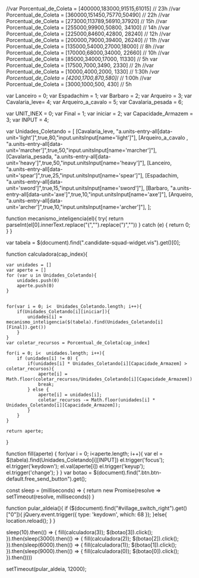 //var Porcentual_de_Coleta  = [400000,183000,91515,61015] // 23h
//var Porcentual_de_Coleta  = [360000,151450,75770,50490] // 22h
//var Porcentual_de_Coleta  = [273000,113789,56910,37920] // 15h
//var Porcentual_de_Coleta  = [255000,99900,50800, 34100] // 14h
//var Porcentual_de_Coleta  = [225000,84600,42800, 28240] // 12h
//var Porcentual_de_Coleta  = [200000,79000,39400, 26240] // 11h
//var Porcentual_de_Coleta  = [135000,54000,27000,18000] // 8h
//var Porcentual_de_Coleta  = [170000,68000,34000, 22660] // 10h
//var Porcentual_de_Coleta  = [85000,34000,17000, 11330] // 5h
var Porcentual_de_Coleta  = [17500,7000,3490, 2330] // 2h
//var Porcentual_de_Coleta  = [10000,4000,2000, 1330] // 1:30h
/*var Porcentual_de_Coleta  = [4200,1700,870,580]*/ // 1:00h
//var Porcentual_de_Coleta  = [3000,1000,500, 430] // 5h



var Lanceiro = 0;
var Espadachim = 1;
var Barbaro = 2;
var Arqueiro = 3;
var Cavalaria_leve= 4;
var Arqueiro_a_cavalo = 5;
var Cavalaria_pesada = 6;

var UNIT_INEX = 0;
var Final = 1;
var iniciar = 2;
var Capacidade_Armazem = 3;
var INPUT = 4;

var Unidades_Coletando = [
    [Cavalaria_leve, "a.units-entry-all[data-unit='light']",true,80,"input.unitsInput[name='light']"],
    [Arqueiro_a_cavalo , "a.units-entry-all[data-unit='marcher']",true,50,"input.unitsInput[name='marcher']"],
    [Cavalaria_pesada, "a.units-entry-all[data-unit='heavy']",true,50,"input.unitsInput[name='heavy']"],
    [Lanceiro, "a.units-entry-all[data-unit='spear']",true,25,"input.unitsInput[name='spear']"],
    [Espadachim, "a.units-entry-all[data-unit='sword']",true,15,"input.unitsInput[name='sword']"],
    [Barbaro, "a.units-entry-all[data-unit='axe']",true,10,"input.unitsInput[name='axe']"],
    [Arqueiro, "a.units-entry-all[data-unit='archer']",true,10,"input.unitsInput[name='archer']"],
];


function mecanismo_inteligencia(el){
    try{
        return parseInt(el[0].innerText.replace("(","").replace(")",""))
    } catch (e) {
        return 0;
    }
}

var tabela = $(document).find(".candidate-squad-widget.vis").get()[0];

function calculadora(cap_index){

    var unidades = []
    var aperte = []
    for (var u in Unidades_Coletando){
        unidades.push(0)
        aperte.push(0)
    }


    for(var i = 0; i<  Unidades_Coletando.length; i++){
        if(Unidades_Coletando[i][iniciar]){
            unidades[i] = mecanismo_inteligencia($(tabela).find(Unidades_Coletando[i][Final]).get())
        }
    }
    var coletar_recursos = Porcentual_de_Coleta[cap_index]

    for(i = 0; i<  unidades.length; i++){
        if (unidades[i] != 0) {
            if(unidades[i] * Unidades_Coletando[i][Capacidade_Armazem] > coletar_recursos){
                aperte[i] = Math.floor(coletar_recursos/Unidades_Coletando[i][Capacidade_Armazem])
                break;
            } else {
                aperte[i] = unidades[i];
                coletar_recursos -= Math.floor(unidades[i] * Unidades_Coletando[i][Capacidade_Armazem]);
            }
        }
    }

    return aperte;

}

function fill(aperte) {
    for(var i = 0; i<aperte.length; i++){
        var el = $(tabela).find(Unidades_Coletando[i][INPUT])
        el.trigger('focus');
        el.trigger('keydown');
        el.val(aperte[i])
        el.trigger('keyup');
        el.trigger('change');
    }
}
var botao = $(document).find(".btn.btn-default.free_send_button").get();

const sleep = (milliseconds) => {
  return new Promise(resolve => setTimeout(resolve, milliseconds))
}


function pular_aldeia(){
    if ($(document).find("#village_switch_right").get()["0"]){
        jQuery.event.trigger({ type: 'keydown', which: 68 });
    }else{
        location.reload();
    }
}


sleep(10).then(() => {
  fill(calculadora(3));
    $(botao[3]).click();
}).then(sleep(3000).then(() => {
  fill(calculadora(2));
    $(botao[2]).click();
}).then(sleep(6000).then(() => {
  fill(calculadora(1));
    $(botao[1]).click();
}).then(sleep(9000).then(() => {
  fill(calculadora(0));
    $(botao[0]).click();
}).then())))


setTimeout(pular_aldeia, 12000);
